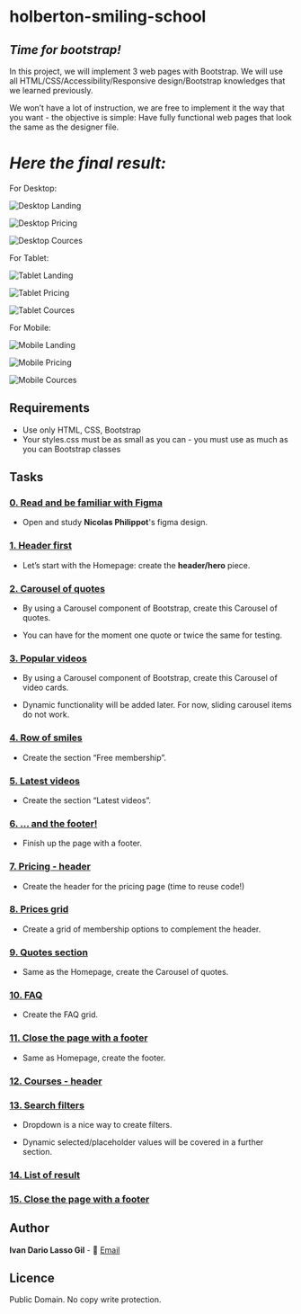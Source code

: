 # **holberton-smiling-school**
## *Time for bootstrap!*

In this project, we will implement 3 web pages with Bootstrap. We will use all HTML/CSS/Accessibility/Responsive design/Bootstrap knowledges that we learned previously.

We won’t have a lot of instruction, we are free to implement it the way that you want - the objective is simple: Have fully functional web pages that look the same as the designer file.

# *Here the final result:*

For Desktop:

![Desktop Landing](FinalScrens/Desktop/01_SMILESCHOOL_LANDING_desktop@2x.png)

![Desktop Pricing](FinalScrens/Desktop/02_SMILESCHOOL_PRICING_desktop@2x.png)

![Desktop Cources](FinalScrens/Desktop/03_SMILESCHOOL_COURSES_desktop@2x.png)

For Tablet:

![Tablet Landing](FinalScrens/Tablet/01_SMILESCHOOL_LANDING_tablet@2x.png)

![Tablet Pricing](FinalScrens/Tablet/02_SMILESCHOOL_PRICING_tablet@2x.png)

![Tablet Cources](FinalScrens/Tablet/03_SMILESCHOOL_COURSES_tablet@2x.png)

For Mobile:

![Mobile Landing](FinalScrens/Mobile/01_SMILESCHOOL_LANDING_mobile@2x.png)

![Mobile Pricing](FinalScrens/Mobile/02_SMILESCHOOL_PRICING_mobile@2x.png)

![Mobile Cources](FinalScrens/Mobile/03_SMILESCHOOL_COURSES_mobile@2x.png)

## Requirements

- Use only HTML, CSS, Bootstrap
- Your styles.css must be as small as you can - you must use as much as you can Bootstrap classes

## Tasks

### [0. Read and be familiar with Figma](./)

- Open and study **Nicolas Philippot**'s figma design.

### [1. Header first](./0-homepage.html)

- Let’s start with the Homepage: create the **header/hero** piece.

### [2. Carousel of quotes ](./1-homepage.html)

- By using a Carousel component of Bootstrap, create this Carousel of quotes.

- You can have for the moment one quote or twice the same for testing.

### [3. Popular videos](./2-homepage.html)

- By using a Carousel component of Bootstrap, create this Carousel of video cards.

- Dynamic functionality will be added later. For now, sliding carousel items do not work.

### [4. Row of smiles](./3-homepage.html)

- Create the section “Free membership”.

### [5. Latest videos](./4-homepage.html)

- Create the section “Latest videos”.

### [6. ... and the footer!](./homepage.html)

- Finish up the page with a footer.

### [7. Pricing - header](./0-pricing.html)

- Create the header for the pricing page (time to reuse code!)

### [8. Prices grid](./1-pricing.html)

- Create a grid of membership options to complement the header.

### [9. Quotes section](./2-pricing.html)

- Same as the Homepage, create the Carousel of quotes.

### [10. FAQ](./3-pricing.html)

- Create the FAQ grid.

### [11. Close the page with a footer](./pricing.html)

- Same as Homepage, create the footer.

### [12. Courses - header](./0-courses.html)

### [13. Search filters](./1-courses.html)

- Dropdown is a nice way to create filters.

- Dynamic selected/placeholder values will be covered in a further section.

### [14. List of result](./2-courses.html)

### [15. Close the page with a footer](./courses.html)



## Author

**Ivan Dario Lasso Gil** - :email: [Email](mailto:ivan-dario.lasso-gil@holbertonschool.com)


## Licence

Public Domain. No copy write protection.
